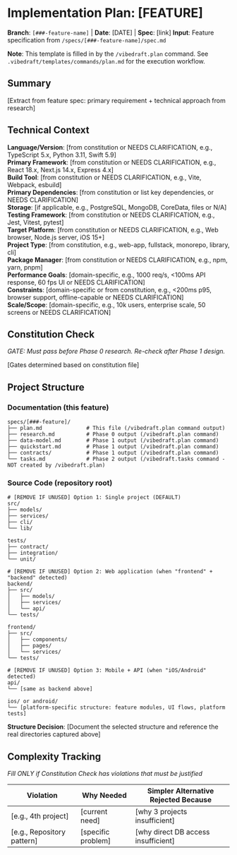 # Implementation Plan: [FEATURE]

**Branch**: `[###-feature-name]` | **Date**: [DATE] | **Spec**: [link]
**Input**: Feature specification from `/specs/[###-feature-name]/spec.md`

**Note**: This template is filled in by the `/vibedraft.plan` command. See `.vibedraft/templates/commands/plan.md` for the execution workflow.

## Summary

[Extract from feature spec: primary requirement + technical approach from research]

## Technical Context

<!--
  ACTION REQUIRED: Replace the content in this section with the technical details
  for the project. If VibeDraft detected an existing technology stack during initialization,
  many of these values should be available in the constitution's Technology Stack section.
  
  Reference: Check `.vibedraft/memory/constitution.md` for detected tech stack details.
-->

**Language/Version**: [from constitution or NEEDS CLARIFICATION, e.g., TypeScript 5.x, Python 3.11, Swift 5.9]  
**Primary Framework**: [from constitution or NEEDS CLARIFICATION, e.g., React 18.x, Next.js 14.x, Express 4.x]  
**Build Tool**: [from constitution or NEEDS CLARIFICATION, e.g., Vite, Webpack, esbuild]  
**Primary Dependencies**: [from constitution or list key dependencies, or NEEDS CLARIFICATION]  
**Storage**: [if applicable, e.g., PostgreSQL, MongoDB, CoreData, files or N/A]  
**Testing Framework**: [from constitution or NEEDS CLARIFICATION, e.g., Jest, Vitest, pytest]  
**Target Platform**: [from constitution or NEEDS CLARIFICATION, e.g., Web browser, Node.js server, iOS 15+]  
**Project Type**: [from constitution, e.g., web-app, fullstack, monorepo, library, cli]  
**Package Manager**: [from constitution or NEEDS CLARIFICATION, e.g., npm, yarn, pnpm]  
**Performance Goals**: [domain-specific, e.g., 1000 req/s, <100ms API response, 60 fps UI or NEEDS CLARIFICATION]  
**Constraints**: [domain-specific or from constitution, e.g., <200ms p95, browser support, offline-capable or NEEDS CLARIFICATION]  
**Scale/Scope**: [domain-specific, e.g., 10k users, enterprise scale, 50 screens or NEEDS CLARIFICATION]

## Constitution Check

*GATE: Must pass before Phase 0 research. Re-check after Phase 1 design.*

[Gates determined based on constitution file]

## Project Structure

### Documentation (this feature)

```
specs/[###-feature]/
├── plan.md              # This file (/vibedraft.plan command output)
├── research.md          # Phase 0 output (/vibedraft.plan command)
├── data-model.md        # Phase 1 output (/vibedraft.plan command)
├── quickstart.md        # Phase 1 output (/vibedraft.plan command)
├── contracts/           # Phase 1 output (/vibedraft.plan command)
└── tasks.md             # Phase 2 output (/vibedraft.tasks command - NOT created by /vibedraft.plan)
```

### Source Code (repository root)
<!--
  ACTION REQUIRED: Replace the placeholder tree below with the concrete layout
  for this feature. Delete unused options and expand the chosen structure with
  real paths (e.g., apps/admin, packages/something). The delivered plan must
  not include Option labels.
-->

```
# [REMOVE IF UNUSED] Option 1: Single project (DEFAULT)
src/
├── models/
├── services/
├── cli/
└── lib/

tests/
├── contract/
├── integration/
└── unit/

# [REMOVE IF UNUSED] Option 2: Web application (when "frontend" + "backend" detected)
backend/
├── src/
│   ├── models/
│   ├── services/
│   └── api/
└── tests/

frontend/
├── src/
│   ├── components/
│   ├── pages/
│   └── services/
└── tests/

# [REMOVE IF UNUSED] Option 3: Mobile + API (when "iOS/Android" detected)
api/
└── [same as backend above]

ios/ or android/
└── [platform-specific structure: feature modules, UI flows, platform tests]
```

**Structure Decision**: [Document the selected structure and reference the real
directories captured above]

## Complexity Tracking

*Fill ONLY if Constitution Check has violations that must be justified*

| Violation | Why Needed | Simpler Alternative Rejected Because |
|-----------|------------|-------------------------------------|
| [e.g., 4th project] | [current need] | [why 3 projects insufficient] |
| [e.g., Repository pattern] | [specific problem] | [why direct DB access insufficient] |
